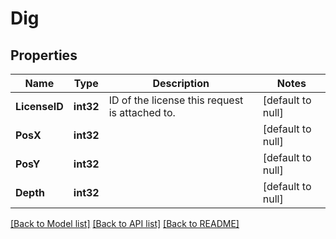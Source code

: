 # Dig

## Properties
Name | Type | Description | Notes
------------ | ------------- | ------------- | -------------
**LicenseID** | **int32** | ID of the license this request is attached to. | [default to null]
**PosX** | **int32** |  | [default to null]
**PosY** | **int32** |  | [default to null]
**Depth** | **int32** |  | [default to null]

[[Back to Model list]](../README.md#documentation-for-models) [[Back to API list]](../README.md#documentation-for-api-endpoints) [[Back to README]](../README.md)


